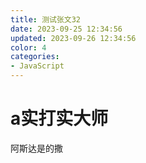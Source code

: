 ```yaml
---
title: 测试张文32
date: 2023-09-25 12:34:56
updated: 2023-09-26 12:34:56
color: 4
categories: 
- JavaScript
---
```


# a实打实大师

阿斯达是的撒
